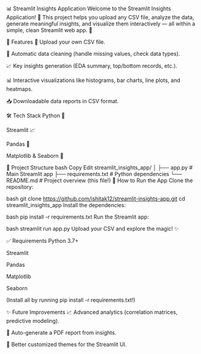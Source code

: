 📊 Streamlit Insights Application
Welcome to the Streamlit Insights Application! 🚀
This project helps you upload any CSV file, analyze the data, generate meaningful insights, and visualize them interactively — all within a simple, clean Streamlit web app. 🎯

🌟 Features
📂 Upload your own CSV file.

🧹 Automatic data cleaning (handle missing values, check data types).

📈 Key insights generation (EDA summary, top/bottom records, etc.).

📊 Interactive visualizations like histograms, bar charts, line plots, and heatmaps.

📥 Downloadable data reports in CSV format.

🛠️ Tech Stack
Python 🐍

Streamlit 📈

Pandas 🐼

Matplotlib & Seaborn 🎨


📂 Project Structure
bash
Copy
Edit
streamlit_insights_app/
│
├── app.py           # Main Streamlit app
├── requirements.txt # Python dependencies
└── README.md        # Project overview (this file!)
🚀 How to Run the App
Clone the repository:

bash
git clone https://github.com/ishitak12/streamlit-insights-app.git
cd streamlit_insights_app
Install the dependencies:

bash
pip install -r requirements.txt
Run the Streamlit app:

bash
streamlit run app.py
Upload your CSV and explore the magic! ✨

✅ Requirements
Python 3.7+

Streamlit

Pandas

Matplotlib

Seaborn

(Install all by running pip install -r requirements.txt!)

✨ Future Improvements
📈 Advanced analytics (correlation matrices, predictive modeling).

📄 Auto-generate a PDF report from insights.

🎨 Better customized themes for the Streamlit UI.





